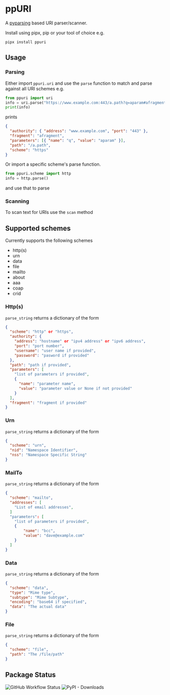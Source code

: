 # ppURI

A [pyparsing](https://pyparsing-docs.readthedocs.io/en/latest/) based URI parser/scanner.

Install using pipx, pip or your tool of choice e.g.

```
pipx install ppuri
```

## Usage

### Parsing

Either import `ppuri.uri` and use the `parse` function to match and parse against all URI schemes e.g.

```python
from ppuri import uri
info = uri.parse("https://www.example.com:443/a.path?q=aparam#afragment")
print(info)
```

prints

```json
{
  "authority": { "address": "www.example.com", "port": "443" },
  "fragment": "afragment",
  "parameters": [{ "name": "q", "value": "aparam" }],
  "path": "/a.path",
  "scheme": "https"
}
```

Or import a specific scheme's parse function.

```python
from ppuri.scheme import http
info = http.parse()
```

and use that to parse

### Scanning

To scan text for URIs use the `scan` method

## Supported schemes

Currently supports the following schemes

- http(s)
- urn
- data
- file
- mailto
- about
- aaa
- coap
- crid

### Http(s)

`parse_string` returns a dictionary of the form

```json
{
  "scheme": "http" or "https",
  "authority": {
    "address": "hostname" or "ipv4 address" or "ipv6 address",
    "port": "port number",
    "username": "user name if provided",
    "password": "pasword if provided"
  },
  "path": "path if provided",
  "parameters": [
    "list of parameters if provided",
    {
      "name": "parameter name",
      "value": "parameter value or None if not provided"
    }
  ],
  "fragment": "fragment if provided"
}
```

### Urn

`parse_string` returns a dictionary of the form

```json
{
  "scheme": "urn",
  "nid": "Namespace Identifier",
  "nss": "Namespace Specific String"
}
```

### MailTo

`parse_string` returns a dictionary of the form

```json
{
  "scheme": "mailto",
  "addresses": [
    "List of email addresses",
  ]
  "parameters": [
    "list of parameters if provided",
    {
        "name": "bcc",
        "value": "dave@example.com"
    }
  ]
}
```

### Data

`parse_string` returns a dictionary of the form

```json
{
  "scheme": "data",
  "type": "Mime type",
  "subtype": "Mime Subtype",
  "encoding": "base64 if specified",
  "data": "The actual data"
}
```

### File

`parse_string` returns a dictionary of the form

```json
{
  "scheme": "file",
  "path": "The /file/path"
}
```

## Package Status

![GitHub Workflow Status](https://img.shields.io/github/workflow/status/sffjunkie/ppuri/ppuri-test) ![PyPI - Downloads](https://img.shields.io/pypi/dm/ppuri)
